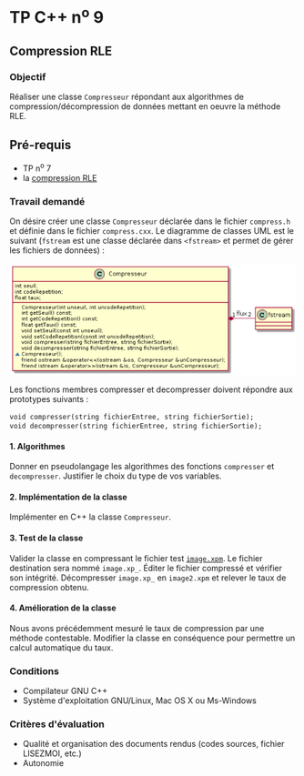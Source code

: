 # TP C++ n<sup>o</sup> 9

## Compression RLE
### Objectif
Réaliser une classe `Compresseur` répondant aux algorithmes de compression/décompression de données mettant en oeuvre la méthode RLE.

## Pré-requis
- TP n<sup>o</sup> 7
- la [compression RLE](tp09/rle.md)

### Travail demandé

On désire créer une classe `Compresseur` déclarée dans le fichier `compress.h` et définie dans le fichier `compress.cxx`.
Le diagramme de classes UML est le suivant (`fstream` est une classe déclarée dans `<fstream>` et permet de gérer les fichiers de données) :

![Diagramme de classes](tp09/classes.png)

Les fonctions membres compresser et decompresser doivent répondre aux prototypes suivants :

````
void compresser(string fichierEntree, string fichierSortie);
void decompresser(string fichierEntree, string fichierSortie);
````
			
#### 1. Algorithmes
Donner en pseudolangage les algorithmes des fonctions `compresser` et `decompresser`. Justifier le choix du type de vos variables.

#### 2. Implémentation de la classe
Implémenter en C++ la classe `Compresseur`.

#### 3. Test de la classe
Valider la classe en compressant le fichier test [`image.xpm`](tp09/image.xpm). Le fichier destination sera nommé `image.xp_`. Éditer le fichier compressé et vérifier son intégrité. Décompresser `image.xp_` en `image2.xpm` et relever le taux de compression obtenu.

#### 4. Amélioration de la classe
Nous avons précédemment mesuré le taux de compression par une méthode contestable. Modifier la classe en conséquence pour permettre un calcul automatique du taux.


### Conditions
*   Compilateur GNU C++
*   Système d'exploitation GNU/Linux, Mac OS X ou Ms-Windows

### Critères d'évaluation
*   Qualité et organisation des documents rendus (codes sources, fichier LISEZMOI, etc.)
*   Autonomie
